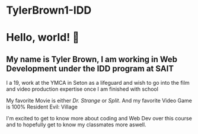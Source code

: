# TylerBrown1-IDD
# Hello, world! 👋
## My name is Tyler Brown, I am working in Web Development under the IDD program at SAIT
<p>I a 19, work at the YMCA in Seton as a lifeguard and wish to go into the film and video production expertise once I am finished with school</p>
<p>My favorite Movie is either <em>Dr. Strange</em> or <em>Split</em>. And my favorite Video Game is 100% Resident Evil: Village</p>
<p>I'm excited to get to know more about coding and Web Dev over this course and to hopefully get to know my classmates more aswell.</p>